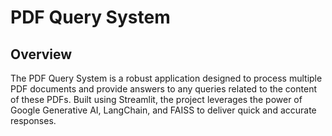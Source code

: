 # PDF Query System

## Overview

The PDF Query System is a robust application designed to process multiple PDF documents and provide answers to any queries related to the content of these PDFs. Built using Streamlit, the project leverages the power of Google Generative AI, LangChain, and FAISS to deliver quick and accurate responses.
